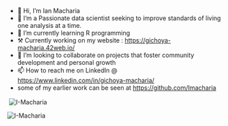 - 👋 Hi, I’m Ian Macharia
- 👀 I’m a Passionate data scientist seeking to improve standards of living one analysis at a time. 
- 🌱 I’m currently learning R programming
- ⚒ Currently working on my website : https://gichoya-macharia.42web.io/
- 💞️ I’m looking to collaborate on projects that foster community development and personal growth
- 📫 How to reach me on LinkedIn @ https://www.linkedin.com/in/gichoya-macharia/
- some of my earlier work can be seen at https://github.com/Imacharia

<p>&nbsp;<img align="center" src="https://github-readme-stats.vercel.app/api?username=I-macharia&show_icons=true&locale=en" alt="I-Macharia" /></p>

<p><img align="center" src="https://github-readme-streak-stats.herokuapp.com/?user=I-Macharia&" alt="I-Macharia" /></p>
<!---
I-Macharia/I-Macharia is a ✨ special ✨ repository because its `README.md` (this file) appears on your GitHub profile.
You can click the Preview link to take a look at your changes.
--->
